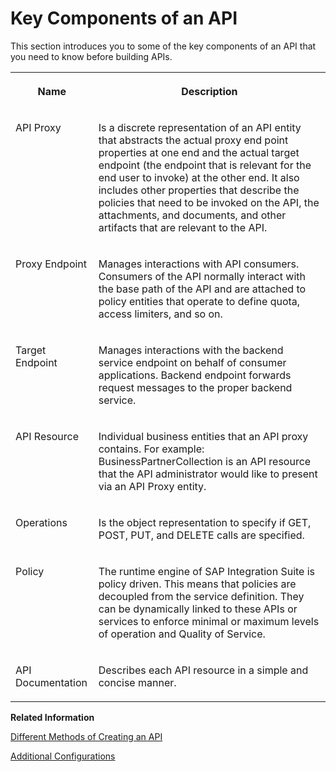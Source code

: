 <!-- loio19c06541b12140579a09dbe536fb2320 -->

# Key Components of an API

This section introduces you to some of the key components of an API that you need to know before building APIs.




<table>
<tr>
<th valign="top">

Name



</th>
<th valign="top">

Description



</th>
</tr>
<tr>
<td valign="top">

API Proxy



</td>
<td valign="top">

Is a discrete representation of an API entity that abstracts the actual proxy end point properties at one end and the actual target endpoint \(the endpoint that is relevant for the end user to invoke\) at the other end. It also includes other properties that describe the policies that need to be invoked on the API, the attachments, and documents, and other artifacts that are relevant to the API.



</td>
</tr>
<tr>
<td valign="top">

Proxy Endpoint



</td>
<td valign="top">

Manages interactions with API consumers. Consumers of the API normally interact with the base path of the API and are attached to policy entities that operate to define quota, access limiters, and so on.



</td>
</tr>
<tr>
<td valign="top">

Target Endpoint



</td>
<td valign="top">

Manages interactions with the backend service endpoint on behalf of consumer applications. Backend endpoint forwards request messages to the proper backend service.



</td>
</tr>
<tr>
<td valign="top">

API Resource



</td>
<td valign="top">

Individual business entities that an API proxy contains. For example: BusinessPartnerCollection is an API resource that the API administrator would like to present via an API Proxy entity.



</td>
</tr>
<tr>
<td valign="top">

Operations



</td>
<td valign="top">

Is the object representation to specify if GET, POST, PUT, and DELETE calls are specified.



</td>
</tr>
<tr>
<td valign="top">

Policy



</td>
<td valign="top">

The runtime engine of SAP Integration Suite is policy driven. This means that policies are decoupled from the service definition. They can be dynamically linked to these APIs or services to enforce minimal or maximum levels of operation and Quality of Service.



</td>
</tr>
<tr>
<td valign="top">

API Documentation



</td>
<td valign="top">

Describes each API resource in a simple and concise manner.



</td>
</tr>
</table>

**Related Information**  


[Different Methods of Creating an API](different-methods-of-creating-an-api-4ac0431.md "An API proxy is the data object that contains all the functionality to be executed when an external user wants to access the backend service.")

[Additional Configurations](additional-configurations-de7285c.md " ")

